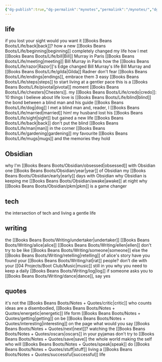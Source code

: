```yaml
---
{"dg-publish":true,"dg-permalink":"mynotes","permalink":"/mynotes/","dgHomeLink":true,"dgPassFrontmatter":false}
---
```



## life

if you lost your sight would you want it [[Books Beans Boots/Life/back|back]]?
how a new [[Books Beans Boots/Life/beginning|beginning]] completely changed my life
how I met [[Books Beans Boots/Life/bill|Bill]] Murray in Paris
[[Books Beans Boots/Life/meeting|meeting]] Bill Murray in Paris
how the [[Books Beans Boots/Life/razor|Razor]]'s Edge changed Bill Murray's life
Bill Murray and [[Books Beans Boots/Life/gilda|Gilda]] Radner
don't fear [[Books Beans Boots/Life/endings|endings]], embrace them
3 easy [[Books Beans Boots/Life/steps|steps]] to start living at a gentler pace
this is a [[Books Beans Boots/Life/pivotal|pivotal]] moment 
[[Books Beans Boots/Life/chesters|Chesters]].
my [[Books Beans Boots/Life/credo|credo]]: 10 things I believe about life
love is [[Books Beans Boots/Life/blind|blind]]
the bond between a blind man and his guide [[Books Beans Boots/Life/dog|dog]]
I met a blind man and, reader, I [[Books Beans Boots/Life/married|married]] him!
my husband lost his [[Books Beans Boots/Life/sight|sight]] but gained a new life
[[Books Beans Boots/Life/back|back]]
don't put the blind [[Books Beans Boots/Life/man|man]] in the corner
[[Books Beans Boots/Life/gardening|gardening]]
my favourite [[Books Beans Boots/Life/mugs|mugs]] and the memories they hold

## Obsidian

why I'm [[Books Beans Boots/Obsidian/obsessed|obsessed]] with Obsidian 
one [[Books Beans Boots/Obsidian/year|year]] of Obsidian
my [[Books Beans Boots/Obsidian/early|early]] days with Obsidian 
why Obsidian is keeping me [[Books Beans Boots/Obsidian/awake|awake]] at night
why [[Books Beans Boots/Obsidian/pkm|pkm]] is a game changer 

## tech

the intersection of tech and living a gentle life

## writing

the [[Books Beans Boots/Writing/undertaker|undertaker]]
[[Books Beans Boots/Writing/alice|alice]]
[[Books Beans Boots/Writing/ellen|ellen]]
don't try to be like [[Books Beans Boots/Writing/someone|someone]] else
the [[Books Beans Boots/Writing/retelling|retelling]] of alice's story
have you found your [[Books Beans Boots/Writing/rat|rat]] people?
don't die with your [[04 Projects/Boot Club/Music|music]] still in you
why you need to keep a daily [[Books Beans Boots/Writing/log|log]]
if someone asks you to [[Books Beans Boots/Writing/dance|dance]], say yes

## quotes

it's not the [[Books Beans Boots/Notes + Quotes/critic|critic]] who counts
ideas are a disembodied, [[Books Beans Boots/Notes + Quotes/energetic|energetic]] life form
[[Books Beans Boots/Notes + Quotes/getting|getting]] on
be [[Books Beans Boots/Notes + Quotes/interesting|interesting]] on the page
what would you say [[Books Beans Boots/Notes + Quotes/next|next]]?
watching the [[Books Beans Boots/Notes + Quotes/oscars|oscars]] in your pyjamas
don't try to [[Books Beans Boots/Notes + Quotes/save|save]] the whole world
making the self who will [[Books Beans Boots/Notes + Quotes/speak|speak]]
do [[Books Beans Boots/Notes + Quotes/stuff|stuff]]
living a [[Books Beans Boots/Notes + Quotes/successful|successful]] life

